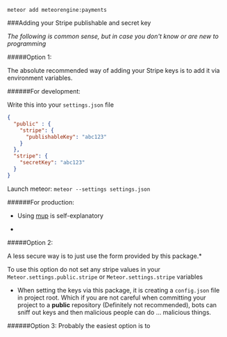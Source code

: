 `meteor add meteorengine:payments`

###Adding your Stripe publishable and secret key

*The following is common sense, but in case you don't know or are new to programming*


#####Option 1:

The absolute recommended way of adding your Stripe keys is to add it via environment variables.


######For development:

Write this into your `settings.json` file

```json
{
  "public" : {
    "stripe": {
      "publishableKey": "abc123"      
    }
  },
  "stripe": {
    "secretKey": "abc123"
  }
}
```

Launch meteor: `meteor --settings settings.json`

######For production:

- Using [mup]() is self-explanatory

- 

#####Option 2:

A less secure way is to just use the form provided by this package.*

To use this option do not set any stripe values in your `Meteor.settings.public.stripe` or
`Meteor.settings.stripe` variables


* When setting the keys via this package, it is creating a `config.json` file in project root.
Which if you are not careful when committing your project to a **public** repository (Definitely not recommended),
bots can sniff out keys and then malicious people can do ... malicious things.

######Option 3:
Probably the easiest option is to